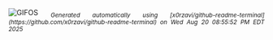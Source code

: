 <div align="justify">
<picture>
    <source media="(prefers-color-scheme: dark)" srcset="https://i.ibb.co/G46MthZY/output-gif.gif">
    <source media="(prefers-color-scheme: light)" srcset="https://i.ibb.co/G46MthZY/output-gif.gif">
    <img alt="GIFOS" src="https://i.ibb.co/G46MthZY/output-gif.gif">
</picture>
<sub><i>Generated automatically using [x0rzavi/github-readme-terminal](https://github.com/x0rzavi/github-readme-terminal) on Wed Aug 20 08:55:52 PM EDT 2025</i></sub>
</div>

<!--  -->
